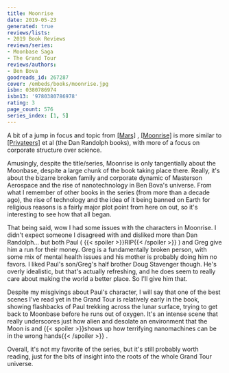 ```yaml
---
title: Moonrise
date: 2019-05-23
generated: true
reviews/lists:
- 2019 Book Reviews
reviews/series:
- Moonbase Saga
- The Grand Tour
reviews/authors:
- Ben Bova
goodreads_id: 267287
cover: /embeds/books/moonrise.jpg
isbn: 0380786974
isbn13: '9780380786978'
rating: 3
page_count: 576
series_index: [1, 5]
---
```

A bit of a jump in focus and topic from [[Mars]]() , [[Moonrise]]() is more similar to [[Privateers]]() et al (the Dan Randolph books), with more of a focus on corporate structure over science.

Amusingly, despite the title/series, Moonrise is only tangentially about the Moonbase, despite a large chunk of the book taking place there. Really, it's about the bizarre broken family and corporate dynamic of Masterson Aerospace and the rise of nanotechnology in Ben Bova's universe. From what I remember of other books in the series (from more than a decade ago), the rise of technology and the idea of it being banned on Earth for religious reasons is a fairly major plot point from here on out, so it's interesting to see how that all began.

<!--more-->

That being said, wow I had some issues with the characters in Moonrise. I didn't expect someone I disagreed with and disliked more than Dan Randolph... but both Paul (  {{< spoiler >}}RIP{{< /spoiler >}}  ) and Greg give him a run for their money. Greg is a fundamentally broken person, with some mix of mental health issues and his mother is probably doing him no favors. I liked Paul's son/Greg's half brother Doug Stavenger though. He's overly idealistic, but that's actually refreshing, and he does seem to really care about making the world a better place. So I'll give him that.

Despite my misgivings about Paul's character, I will say that one of the best scenes I've read yet in the Grand Tour is relatively early in the book, showing flashbacks of Paul trekking across the lunar surface, trying to get back to Moonbase before he runs out of oxygen. It's an intense scene that really underscores just how alien and desolate an environment that the Moon is and  {{< spoiler >}}shows up how terrifying nanomachines can be in the wrong hands{{< /spoiler >}}  .

Overall, it's not my favorite of the series, but it's still probably worth reading, just for the bits of insight into the roots of the whole Grand Tour universe.